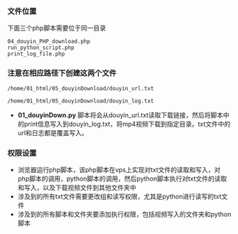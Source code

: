 ### 文件位置
下面三个php脚本需要位于同一目录
```
04_douyin_PHP_download.php
run_python_script.php
print_log_file.php
```


### 注意在相应路径下创建这两个文件

```
/home/01_html/05_douyinDownload/douyin_url.txt

/home/01_html/05_douyinDownload/douyin_log.txt
```

- **01_douyinDown.py** 脚本将会从douyin_url.txt读取下载链接，然后将脚本中的print信息写入到douyin_log.txt，将mp4视频下载到指定目录。txt文件中的url和日志都是覆盖写入。



### 权限设置

- 浏览器运行php脚本，该php脚本在vps上实现对txt文件的读取和写入，对php脚本的调用，python脚本的调用，然后python脚本执行对txt文件的读取和写入，以及下载视频文件到其他文件夹中  
- 涉及到的所有txt文件需要更改组和读写权限，尤其是python进行读写的txt文件
- 涉及到的所有脚本和文件夹要添加执行权限，包括视频写入的文件夹和python脚本

